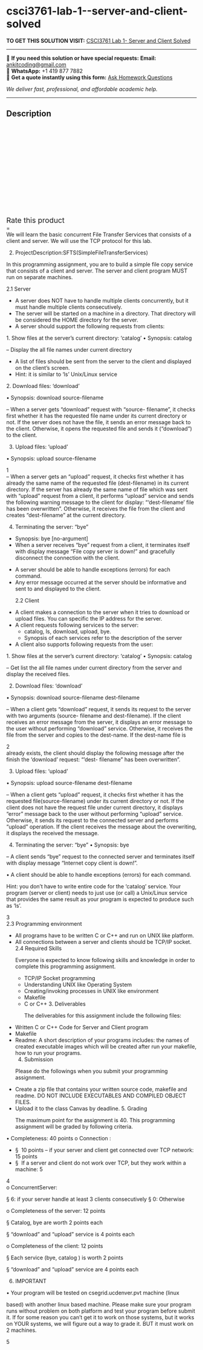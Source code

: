 # csci3761-lab-1--server-and-client-solved
**TO GET THIS SOLUTION VISIT:** [CSCI3761 Lab 1- Server and Client Solved](https://www.ankitcodinghub.com/product/csci3761-lab-1-server-and-client-solved/)


---

📩 **If you need this solution or have special requests:** **Email:** ankitcoding@gmail.com  
📱 **WhatsApp:** +1 419 877 7882  
📄 **Get a quote instantly using this form:** [Ask Homework Questions](https://www.ankitcodinghub.com/services/ask-homework-questions/)

*We deliver fast, professional, and affordable academic help.*

---

<h2>Description</h2>



<div class="kk-star-ratings kksr-auto kksr-align-center kksr-valign-top" data-payload="{&quot;align&quot;:&quot;center&quot;,&quot;id&quot;:&quot;100356&quot;,&quot;slug&quot;:&quot;default&quot;,&quot;valign&quot;:&quot;top&quot;,&quot;ignore&quot;:&quot;&quot;,&quot;reference&quot;:&quot;auto&quot;,&quot;class&quot;:&quot;&quot;,&quot;count&quot;:&quot;0&quot;,&quot;legendonly&quot;:&quot;&quot;,&quot;readonly&quot;:&quot;&quot;,&quot;score&quot;:&quot;0&quot;,&quot;starsonly&quot;:&quot;&quot;,&quot;best&quot;:&quot;5&quot;,&quot;gap&quot;:&quot;4&quot;,&quot;greet&quot;:&quot;Rate this product&quot;,&quot;legend&quot;:&quot;0\/5 - (0 votes)&quot;,&quot;size&quot;:&quot;24&quot;,&quot;title&quot;:&quot;CSCI3761 Lab 1- Server and Client Solved&quot;,&quot;width&quot;:&quot;0&quot;,&quot;_legend&quot;:&quot;{score}\/{best} - ({count} {votes})&quot;,&quot;font_factor&quot;:&quot;1.25&quot;}">

<div class="kksr-stars">

<div class="kksr-stars-inactive">
            <div class="kksr-star" data-star="1" style="padding-right: 4px">


<div class="kksr-icon" style="width: 24px; height: 24px;"></div>
        </div>
            <div class="kksr-star" data-star="2" style="padding-right: 4px">


<div class="kksr-icon" style="width: 24px; height: 24px;"></div>
        </div>
            <div class="kksr-star" data-star="3" style="padding-right: 4px">


<div class="kksr-icon" style="width: 24px; height: 24px;"></div>
        </div>
            <div class="kksr-star" data-star="4" style="padding-right: 4px">


<div class="kksr-icon" style="width: 24px; height: 24px;"></div>
        </div>
            <div class="kksr-star" data-star="5" style="padding-right: 4px">


<div class="kksr-icon" style="width: 24px; height: 24px;"></div>
        </div>
    </div>

<div class="kksr-stars-active" style="width: 0px;">
            <div class="kksr-star" style="padding-right: 4px">


<div class="kksr-icon" style="width: 24px; height: 24px;"></div>
        </div>
            <div class="kksr-star" style="padding-right: 4px">


<div class="kksr-icon" style="width: 24px; height: 24px;"></div>
        </div>
            <div class="kksr-star" style="padding-right: 4px">


<div class="kksr-icon" style="width: 24px; height: 24px;"></div>
        </div>
            <div class="kksr-star" style="padding-right: 4px">


<div class="kksr-icon" style="width: 24px; height: 24px;"></div>
        </div>
            <div class="kksr-star" style="padding-right: 4px">


<div class="kksr-icon" style="width: 24px; height: 24px;"></div>
        </div>
    </div>
</div>


<div class="kksr-legend" style="font-size: 19.2px;">
            <span class="kksr-muted">Rate this product</span>
    </div>
    </div>
<div class="page" title="Page 1">
<div class="layoutArea">
<div class="column">
=

</div>
</div>
<div class="layoutArea">
<div class="column">
We will learn the basic concurrent File Transfer Services that consists of a client and server. We will use the TCP protocol for this lab.

2. ProjectDescription:SFTS(SimpleFileTransferServices)

In this programming assignment, you are to build a simple file copy service that consists of a client and server. The server and client program MUST run on separate machines.

2.1 Server

<ul>
<li>A server does NOT have to handle multiple clients concurrently, but it must handle multiple clients consecutively.</li>
<li>The server will be started on a machine in a directory. That directory will be considered the HOME directory for the server.</li>
<li>A server should support the following requests from clients:</li>
</ul>
1. Show files at the server’s current directory: ‘catalog’ • Synopsis: catalog

– Display the all file names under current directory

<ul>
<li>A list of files should be sent from the server to the client
and displayed on the client’s screen.
</li>
<li>Hint: it is similar to ‘ls’ Unix/Linux service</li>
</ul>
2. Download files: ‘download’

• Synopsis: download source-filename

– When a server gets “download” request with “source- filename”, it checks first whether it has the requested file name under its current directory or not. If the server does not have the file, it sends an error message back to the client. Otherwise, it opens the requested file and sends it (“download”) to the client.

3. Upload files: ‘upload’

• Synopsis: upload source-filename

</div>
</div>
<div class="layoutArea">
<div class="column">
1

</div>
</div>
</div>
<div class="page" title="Page 2">
<div class="layoutArea">
<div class="column">
– When a server gets an “upload” request, it checks first whether it has already the same name of the requested file (dest-filename) in its current directory. If the server has already the same name of file which was sent with “upload” request from a client, it performs “upload” service and sends the following warning message to the client for display: “‘dest-filename’ file has been overwritten”. Otherwise, it receives the file from the client and creates “dest-filename” at the current directory.

4. Terminating the server: “bye”

<ul>
<li>Synopsis: bye [no-argument]</li>
<li>When a server receives “bye” request from a client, it
terminates itself with display message “File copy server is down!” and gracefully disconnect the connection with the client.
</li>
</ul>
<ul>
<li>A server should be able to handle exceptions (errors) for each command.</li>
<li>Any error message occurred at the server should be informative and sent to
and displayed to the client.

2.2 Client
</li>
<li>A client makes a connection to the server when it tries to download or upload files. You can specific the IP address for the server.</li>
<li>A client requests following services to the server:
<ul>
<li>catalog, ls, download, upload, bye.</li>
<li>Synopsis of each services refer to the description of the server</li>
</ul>
</li>
<li>A client also supports following requests from the user:</li>
</ul>
1. Show files at the server’s current directory: ‘catalog’ • Synopsis: catalog

– Get list the all file names under current directory from the server and display the received files.

2. Download files: ‘download’

• Synopsis: download source-filename dest-filename

– When a client gets “download” request, it sends its request to the server with two arguments (source- filename and dest-filename). If the client receives an error message from the server, it displays an error message to the user without performing “download” service. Otherwise, it receives the file from the server and copies to the dest-name. If the dest-name file is

</div>
</div>
<div class="layoutArea">
<div class="column">
2

</div>
</div>
</div>
<div class="page" title="Page 3">
<div class="layoutArea">
<div class="column">
already exists, the client should display the following message after the finish the ‘download’ request: “’dest- filename” has been overwritten”.

3. Upload files: ‘upload’

• Synopsis: upload source-filename dest-filename

– When a client gets “upload” request, it checks first whether it has the requested file(source-filename) under its current directory or not. If the client does not have the request file under current directory, it displays “error” message back to the user without performing “upload” service. Otherwise, it sends its request to the connected server and performs “upload” operation. If the client receives the message about the overwriting, it displays the received the message.

4. Terminating the server: “bye” • Synopsis: bye

– A client sends “bye” request to the connected server and terminates itself with display message “Internet copy client is down!”.

• A client should be able to handle exceptions (errors) for each command.

Hint: you don’t have to write entire code for the ‘catalog’ service. Your program (server or client) needs to just use (or call) a Unix/Linux service that provides the same result as your program is expected to produce such as ‘ls’.

</div>
</div>
<div class="layoutArea">
<div class="column">
3

</div>
</div>
</div>
<div class="page" title="Page 4">
<div class="layoutArea">
<div class="column">
2.3 Programming environment

<ul>
<li>All programs have to be written C or C++ and run on UNIX like platform.</li>
<li>All connections between a server and clients should be TCP/IP socket.
2.4 Required Skills

Everyone is expected to know following skills and knowledge in order to complete this programming assignment.

<ul>
<li>TCP/IP Socket programming</li>
<li>Understanding UNIX like Operating System</li>
<li>Creating/invoking processes in UNIX like environment</li>
<li>Makefile</li>
<li>C or C++
3. Deliverables

The deliverables for this assignment include the following files:
</li>
</ul>
</li>
</ul>
<ul>
<li>Written C or C++ Code for Server and Client program</li>
<li>Makefile</li>
<li>Readme: A short description of your programs includes: the names of created
executable images which will be created after run your makefile, how to run your programs.

4. Submission

Please do the followings when you submit your programming assignment.
</li>
</ul>
<ul>
<li>Create a zip file that contains your written source code, makefile and readme.
DO NOT INCLUDE EXECUTABLES AND COMPILED OBJECT FILES.
</li>
<li>Upload it to the class Canvas by deadline.
5. Grading

The maximum point for the assignment is 40. This programming assignment will be graded by following criteria.
</li>
</ul>
• Completeness: 40 points o Connection :

<ul>
<li>§ &nbsp;10 points – if your server and client get connected over TCP network: 15 points</li>
<li>§ &nbsp;If a server and client do not work over TCP, but they work within a machine: 5</li>
</ul>
</div>
</div>
<div class="layoutArea">
<div class="column">
4

</div>
</div>
</div>
<div class="page" title="Page 5">
<div class="layoutArea">
<div class="column">
o ConcurrentServer:

§ 6: if your server handle at least 3 clients consecutively § 0: Otherwise

o Completeness of the server: 12 points

§ Catalog, bye are worth 2 points each

§ “download” and “upload” service is 4 points each

o Completeness of the client: 12 points

§ Each service (bye, catalog ) is worth 2 points

§ “download” and “upload” service are 4 points each

6. IMPORTANT

• Your program will be tested on csegrid.ucdenver.pvt machine (linux

based) with another linux based machine. Please make sure your program runs without problem on both platform and test your program before submit it. If for some reason you can’t get it to work on those systems, but it works on YOUR systems, we will figure out a way to grade it. BUT it must work on 2 machines.

</div>
</div>
<div class="layoutArea">
<div class="column">
5

</div>
</div>
</div>
